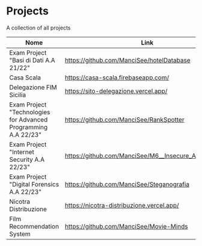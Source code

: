 # Projects
A collection of all projects 

Nome | Link
---- | ----
Exam Project "Basi di Dati A.A 21/22" | https://github.com/ManciSee/hotelDatabase
Casa Scala | https://casa-scala.firebaseapp.com/
Delegazione FIM Sicilia | https://sito-delegazione.vercel.app/
Exam Project "Technologies for Advanced Programming A.A 22/23" | https://github.com/ManciSee/RankSpotter
Exam Project "Internet Security A.A 22/23"| https://github.com/ManciSee/M6__Insecure_Authorization
Exam Project "Digital Forensics A.A 22/23" | https://github.com/ManciSee/Steganografia
Nicotra Distribuzione | https://nicotra-distribuzione.vercel.app/
Film Recommendation System | https://github.com/ManciSee/Movie-Minds
